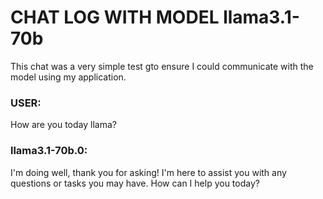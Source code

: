 # CHAT LOG WITH MODEL llama3.1-70b

This chat was a very simple test gto ensure I could communicate with the model using my application.

### USER:
How are you today llama?
### llama3.1-70b.0:
I'm doing well, thank you for asking! I'm here to assist you with any questions or tasks you may have. How can I help you today?
